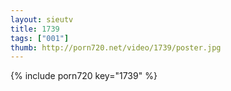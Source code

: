 ```yaml
--- 
layout: sieutv
title: 1739
tags: ["001"]
thumb: http://porn720.net/video/1739/poster.jpg
---
```

{% include porn720 key="1739" %} 
